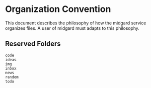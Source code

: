 # Organization Convention

This document describes the philosophy of how the midgard service organizes
files. A user of midgard must adapts to this philosophy.

## Reserved Folders

```
code
ideas
img
inbox
news
random
todo
```

